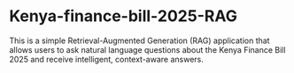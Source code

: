 # Kenya-finance-bill-2025-RAG
This is a simple Retrieval-Augmented Generation (RAG) application that allows users to ask natural language questions about the Kenya Finance Bill 2025 and receive intelligent, context-aware answers.
